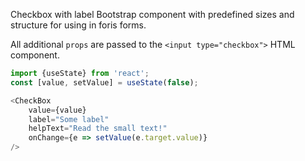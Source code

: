 Checkbox with label Bootstrap component with predefined sizes and structure for using in foris forms.

All additional `props` are passed to the `<input type="checkbox">` HTML component.


```js
import {useState} from 'react';
const [value, setValue] = useState(false);

<CheckBox
    value={value}
    label="Some label" 
    helpText="Read the small text!"
    onChange={e => setValue(e.target.value)}
/>
```
